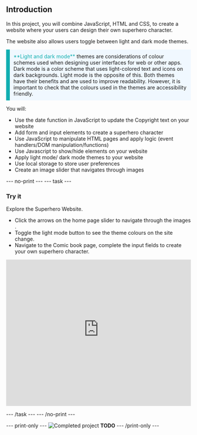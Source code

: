 ## Introduction


In this project, you will combine JavaScript, HTML and CSS, to create a website where your users can design their own superhero character. 

The website also allows users toggle between light and dark mode themes.


<p style="border-left: solid; border-width:10px; border-color: #0faeb0; background-color: aliceblue; padding: 10px;">
<span style="color: #0faeb0">**Light and dark mode**</span> themes are considerations of colour schemes used when designing user interfaces for web or other apps. Dark mode is a color scheme that uses light-colored text and icons on dark backgrounds. Light mode is the opposite of this. Both themes have their benefits and are used to improve readability. However, it is important to check that the colours used in the themes are accessibility friendly.
</p>

You will:
+ Use the date function in JavaScript to update the Copyright text on your website
+ Add form and input elements to create a superhero character
+ Use JavaScript to manipulate HTML pages and apply logic (event handlers/DOM manipulation/functions)
+ Use Javascript to show/hide elements on your website
+ Apply light mode/ dark mode themes to your website
+ Use local storage to store user preferences
+ Create an image slider that navigates through images


--- no-print ---
--- task ---

### Try it
<div style="display: flex; flex-wrap: wrap">
<div style="flex-basis: 175px; flex-grow: 1">  
Explore the Superhero Website. 

+ Click the arrows on the home page slider to navigate through the images .
+ Toggle the light mode button to see the theme colours on the site change.
+ Navigate to the Comic book page, complete the input fields to create your own superhero character.

<iframe src="https://staging-editor.raspberrypi.org/en/embed/viewer/comic-character-complete" width="100%" height="400" frameborder="0" marginwidth="0" marginheight="0" allowfullscreen> </iframe>
</div>
</div>

--- /task ---
--- /no-print ---

--- print-only ---
![Completed project](images/showcase_static.png) **TODO**
--- /print-only ---
